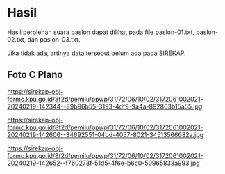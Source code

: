 # Hasil

Hasil perolehan suara paslon dapat dilihat pada file paslon-01.txt, paslon-02.txt, dan paslon-03.txt.

Jika tidak ada, artinya data tersebut belum ada pada SIREKAP.

## Foto C Plano

https://sirekap-obj-formc.kpu.go.id/8f2d/pemilu/ppwp/31/72/06/10/02/3172061002021-20240219-142344--89b96b55-3193-4df9-9a4a-892863b15a55.jpg

https://sirekap-obj-formc.kpu.go.id/8f2d/pemilu/ppwp/31/72/06/10/02/3172061002021-20240219-142606--34692551-04bd-4057-8021-34513566682a.jpg

https://sirekap-obj-formc.kpu.go.id/8f2d/pemilu/ppwp/31/72/06/10/02/3172061002021-20240219-142652--f760273f-51d5-4f6e-b6c0-50965833a993.jpg

